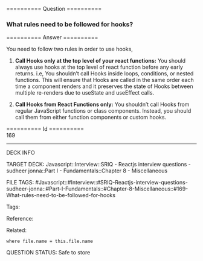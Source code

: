 ========== Question ==========  

### What rules need to be followed for hooks?  

========== Answer ==========  

You need to follow two rules in order to use hooks,

1.  **Call Hooks only at the top level of your react functions:** You should always use hooks at the top level of react function before any early returns. i.e, You shouldn’t call Hooks inside loops, conditions, or nested functions. This will ensure that Hooks are called in the same order each time a component renders and it preserves the state of Hooks between multiple re-renders due to useState and useEffect calls.

2.  **Call Hooks from React Functions only:** You shouldn’t call Hooks from regular JavaScript functions or class components. Instead, you should call them from either function components or custom hooks.

========== Id ==========  
169

---

DECK INFO

TARGET DECK: Javascript::Interview::SRIQ - Reactjs interview questions - sudheer jonna::Part I - Fundamentals::Chapter 8 - Miscellaneous

FILE TAGS: #Javascript::#Interview::#SRIQ-Reactjs-interview-questions-sudheer-jonna::#Part-I-Fundamentals::#Chapter-8-Miscellaneous::#169-What-rules-need-to-be-followed-for-hooks

Tags:

Reference:

Related:

```dataview
where file.name = this.file.name
```
QUESTION STATUS: Safe to store
